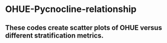 # OHUE-Pycnocline-relationship



## These codes create scatter plots of OHUE versus different stratification metrics.

